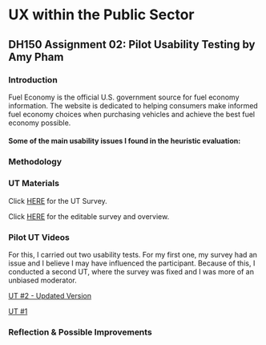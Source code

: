 # UX within the Public Sector 
## DH150 Assignment 02: Pilot Usability Testing by Amy Pham 

### Introduction 
Fuel Economy is the official U.S. government source for fuel economy information. The website is dedicated to helping consumers make informed fuel economy choices when purchasing vehicles and achieve the best fuel economy possible. 

#### Some of the main usability issues I found in the heuristic evaluation:

### Methodology 

### UT Materials 
Click [HERE](https://forms.gle/Q526RzEctz5Sbk6v5) for the UT Survey. 

Click [HERE](https://docs.google.com/forms/d/17TG_ZLHN6X8TKxK_IJCZIe5vSSMcy94D_ZYbasQyS8I/edit?usp=sharing) for the editable survey and overview. 

### Pilot UT Videos 
For this, I carried out two usability tests. For my first one, my survey had an issue and I believe I may have influenced the participant. Because of this, I conducted a second UT, where the survey was fixed and I was more of an unbiased moderator. 

[UT #2 - Updated Version](https://drive.google.com/file/d/1pjJ3vGVtenwj2Uv2Y68tdhvuGrCXIjyg/view?usp=sharing)

[UT #1](https://drive.google.com/file/d/1lk_N5WwROyxsyLbiwGQyWq31bfBDF0no/view?usp=sharing)

### Reflection & Possible Improvements






